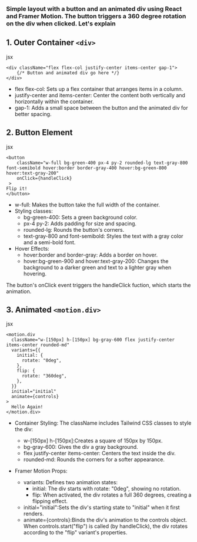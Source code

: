 ### Simple layout with a button and an animated div using React and Framer Motion. The button triggers a 360 degree rotation on the div when clicked. Let's explain

## 1. Outer Container `<div>`

jsx

```
<div className="flex flex-col justify-center items-center gap-1">
    {/* Button and animated div go here */}
</div>
```

- flex flex-col: Sets up a flex container that arranges items in a column.
- justify-center and items-center: Center the content both vertically and horizontally within the container.
- gap-1: Adds a small space between the button and the animated div for better spacing.

## 2. Button Element

jsx

```
<button
    className="w-full bg-green-400 px-4 py-2 rounded-lg text-gray-800 font-semibold hover:border border-gray-400 hover:bg-green-800 hover:text-gray-200"
    onClick={handleClick}
 >
Flip it!
</button>
```

- w-full: Makes the button take the full width of the container.
- Styling classes:
  - bg-green-400: Sets a green background color.
  - px-4 py-2: Adds padding for size and spacing.
  - rounded-lg: Rounds the button's corners.
  - text-gray-800 and font-semibold: Styles the text with a gray color and a semi-bold font.
- Hover Effects:
  - hover:border and border-gray: Adds a border on hover.
  - hover:bg-green-900 and hover:text-gray-200: Changes the background to a darker green and text to a lighter gray when hovering.

The button's onClick event triggers the handleClick fuction, which starts the animation.

## 3. Animated `<motion.div>`

jsx

```
<motion.div
  className="w-[150px] h-[150px] bg-gray-600 flex justify-center items-center rounded-md"
  variants={{
    initial: {
      rotate: "0deg",
    },
    flip: {
      rotate: "360deg",
    },
  }}
  initial="initial"
  animate={controls}
>
  Hello Again!
</motion.div>
```

- Container Styling: The className includes Tailwind CSS classes to style the div:

  - w-[150px] h-[150px]:Creates a square of 150px by 150px.
  - bg-gray-600: Gives the div a gray background.
  - flex justify-center items-center: Centers the text inside the div.
  - rounded-md: Rounds the corners for a softer appearance.

- Framer Motion Props:
  - variants: Defines two animation states:
    - initial: The div starts with rotate: "0deg", showing no rotation.
    - flip: When activated, the div rotates a full 360 degrees, creating a flipping effect.
  - initial="initial":Sets the div's starting state to "initial" when it first renders.
  - animate={controls}:Binds the div's animation to the controls object. When controls.start("flip") is called (by handleClick), the div rotates according to the "flip" variant's properties.
